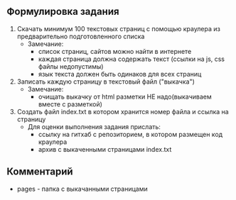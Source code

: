 ## Формулировка задания 

1. Скачать минимум 100 текстовых страниц с помощью краулера из предварительно подготовленного списка 
   - Замечание:
     - список страниц, сайтов можно найти в интернете
     - каждая страница должна содержать текст (ссылки на js, css файлы недопустимы)
     - язык текста должен быть одинаков для всех страниц
2. Записать каждую страницу в текстовый файл ("выкачка")
   - Замечание: 
     - очищать выкачку от html разметки НЕ надо(выкачиваем вместе с разметкой)
3. Создать файл index.txt в котором хранится номер файла и ссылка на страницу
   - Для оценки выполнения задания прислать:
     - ссылку на гитхаб с репозиторием, в котором размещен код краулера
     - архив с выкаченными страницами index.txt

## Комментарий

- pages - папка с выкачанными страницами